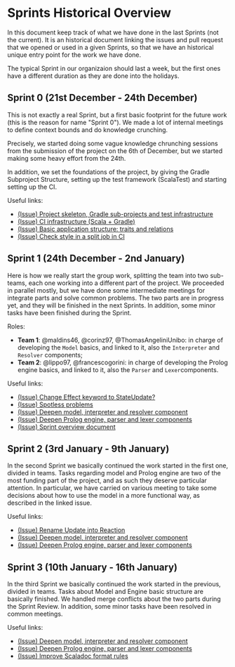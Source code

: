 # Sprints Historical Overview

In this document keep track of what we have done in the last Sprints (not the current). It is an historical document linking the issues and pull request that we opened or used in a given Sprints, so that we have an historical unique entry point for the work we have done.

The typical Sprint in our organizaion should last a week, but the first ones have a different duration as they are done into the holidays.

## Sprint 0 (21st December - 24th December)

This is not exactly a real Sprint, but a first basic footprint for the future work (this is the reason for name "Sprint 0"). We made a lot of internal meetings to define context bounds and do knowledge crunching. 

Precisely, we started doing some vague knowledge chrunching sessions from the submission of the project on the 6th of December, but we started making some heavy effort from the 24th. 

In addition, we set the foundations of the project, by giving the Gradle Subproject Structure, setting up the test framework (ScalaTest) and starting setting up the CI.

Useful links:
- [(Issue) Project skeleton, Gradle sub-projects and test infrastructure](https://github.com/scalaquest/PPS-19-ScalaQuest/issues/1)
- [(Issue) CI infrastructure (Scala + Gradle)](https://github.com/scalaquest/PPS-19-ScalaQuest/issues/3)
- [(Issue) Basic application structure: traits and relations](https://github.com/scalaquest/PPS-19-ScalaQuest/issues/5)
- [(Issue) Check style in a split job in CI](https://github.com/scalaquest/PPS-19-ScalaQuest/issues/11)

## Sprint 1 (24th December - 2nd January)

Here is how we really start the group work, splitting the team into two sub-teams, each one working into a different part of the project. 
We proceeded in parallel mostly, but we have done some intermediate meetings for integrate parts and solve common problems. The two parts are in progress yet, and they will be finished in the next Sprints.
In addition, some minor tasks have been finished during the Sprint.

Roles:
- **Team 1**: @maldins46, @corinz97, @ThomasAngeliniUnibo: in charge of developing the `Model` basics, and linked to it, also the `Interpreter` and `Resolver` components;
- **Team 2**:  @lippo97, @francescogorini: in charge of developing the Prolog engine basics, and linked to it, also the `Parser` and `Lexer`components.

Useful links:
- [(Issue) Change Effect keyword to StateUpdate?](https://github.com/scalaquest/PPS-19-ScalaQuest/issues/8)
- [(Issue) Spotless problems](https://github.com/scalaquest/PPS-19-ScalaQuest/issues/13)
- [(Issue) Deepen model, interpreter and resolver component](https://github.com/scalaquest/PPS-19-ScalaQuest/issues/7)
- [(Issue) Deepen Prolog engine, parser and lexer components](https://github.com/scalaquest/PPS-19-ScalaQuest/issues/6)
- [(Issue) Sprint overview document](https://github.com/scalaquest/PPS-19-ScalaQuest/issues/19)

## Sprint 2 (3rd January - 9th January)

In the second Sprint we basically continued the work started in the first one, divided in teams. Tasks regarding model and Prolog engine are two of the most funding part of the project, and as such they deserve particular attention.
In particular, we have carried on various meeting to take some decisions about how to use the model in a more functional way, as described in the linked issue.

Useful links:
- [(Issue) Rename Update into Reaction](https://github.com/scalaquest/PPS-19-ScalaQuest/issues/17)
- [(Issue) Deepen model, interpreter and resolver component](https://github.com/scalaquest/PPS-19-ScalaQuest/issues/7)
- [(Issue) Deepen Prolog engine, parser and lexer components](https://github.com/scalaquest/PPS-19-ScalaQuest/issues/6)


## Sprint 3 (10th January - 16th January)

In the third Sprint we basically continued the work started in the previous, divided in teams. Tasks about Model and Engine basic structure are basically finished. We handled merge conflicts about the two parts during the Sprint Review.
In addition, some minor tasks have been resolved in common meetings.

Useful links:
- [(Issue) Deepen model, interpreter and resolver component](https://github.com/scalaquest/PPS-19-ScalaQuest/issues/7)
- [(Issue) Deepen Prolog engine, parser and lexer components](https://github.com/scalaquest/PPS-19-ScalaQuest/issues/6)
- [(Issue) Improve Scaladoc format rules](https://github.com/scalaquest/PPS-19-ScalaQuest/issues/29)
